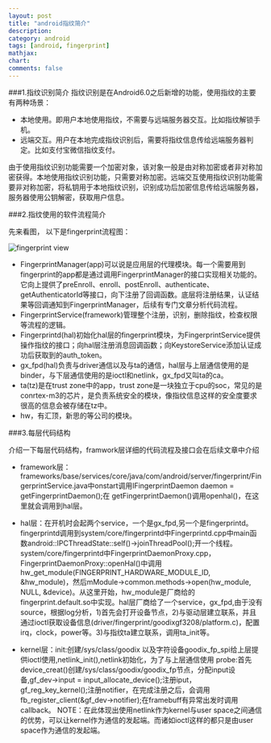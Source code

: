 ```yaml
---
layout: post
title: "android指纹简介"
description:
category: android
tags: [android, fingerprint]
mathjax: 
chart:
comments: false
---
```


###1.指纹识别简介
指纹识别是在Android6.0之后新增的功能，使用指纹的主要有两种场景：

+ 本地使用。即用户本地使用指纹，不需要与远端服务器交互。比如指纹解锁手机。
+ 远端交互。用户在本地完成指纹识别后，需要将指纹信息传给远端服务器判定。比如支付宝微信指纹支付。

由于使用指纹识别功能需要一个加密对象，该对象一般是由对称加密或者非对称加密获得。本地使用指纹识别功能，只需要对称加密。远端交互使用指纹识别功能需要非对称加密，将私钥用于本地指纹识别，识别成功后加密信息传给远端服务器，服务器使用公钥解密，获取用户信息。

###2.指纹使用的软件流程简介

先来看图， 以下是fingerprint流程图：

![fingerprint view](https://raw.githubusercontent.com/jsno9/jsno9.github.io/master/images/android/fingerprintview.png)

+ FingerprintManager(app)可以说是应用层的代理模块。每一个需要用到fingerprint的app都是通过调用FingerprintManager的接口实现相关功能的。它向上提供了preEnroll、enroll、postEnroll、authenticate、getAuthenticatorId等接口，向下注册了回调函数。底层将注册结果，认证结果等回调通知到FingerprintManager，后续有专门文章分析代码流程。
+ FingerprintService(framework)管理整个注册，识别，删除指纹，检查权限等流程的逻辑。
+ Fingerprintd(hal)初始化hal层的fingerprint模块，为FingerprintService提供操作指纹的接口；向hal层注册消息回调函数；向KeystoreService添加认证成功后获取到的auth_token。
+ gx_fpd(hal)负责与driver通信以及与ta的通信，hal层与上层通信使用的是binder，与下层通信使用的是ioctl和netlink，gx_fpd又叫ta的ca。
+ ta(tz)是在trust zone中的app，trust zone是一块独立于cpu的soc，常见的是conrtex-m3的芯片，是负责系统安全的模块，像指纹信息这样的安全度要求很高的信息会被存储在tz中。
+ hw，有汇顶，新思的等公司的模块。

###3.每层代码结构

介绍一下每层代码结构，framwork层详细的代码流程及接口会在后续文章中介绍
+ framework层：frameworks/base/services/core/java/com/android/server/fingerprint/FingerprintService.java中onstart调用IFingerprintDaemon daemon = getFingerprintDaemon();在 getFingerprintDaemon()调用openhal()，在这里就会调用到hal层。

+ hal层：在开机时会起两个service，一个是gx_fpd,另一个是fingerprintd。fingerprintd调用到system/core/fingerprintd中Fingerprintd.cpp中main函数android::IPCThreadState::self()->joinThreadPool();开一个线程。
system/core/fingerprintd中FingerprintDaemonProxy.cpp，FingerprintDaemonProxy::openHal()中调用hw_get_module(FINGERPRINT_HARDWARE_MODULE_ID, &hw_module)，然后mModule->common.methods->open(hw_module, NULL, &device)。从这里开始，hw_module是厂商给的fingerprint.default.so中实现。hal层厂商给了一个service，gx_fpd,由于没有source，根据log分析，1)首先会打开设备节点，2)与驱动层建立联系，并且通过ioctl获取设备信息(driver/fingerprint/goodixgf3208/platform.c)，配置irq，clock，power等。3)与指纹ta建立联系，调用ta_init等。

+ kernel层：init:创建/sys/class/goodix 以及字符设备goodix_fp_spi给上层提供ioctl使用,netlink_init(),netlink初始化，为了与上层通信使用 
probe:首先device_creat()创建/sys/class/goodix/goodix_fp节点，分配input设备,gf_dev->input = input_allocate_device();注册iput，gf_reg_key_kernel();注册notifier，在完成注册之后，会调用fb_register_client(&gf_dev->notifier);在framebuff有异常出发时调用callback。
NOTE：在此体现出使用netlink作为kernel与user space之间通信的优势，可以让kernel作为通信的发起端。而诸如ioctl这样的都只是由user space作为通信的发起端。

